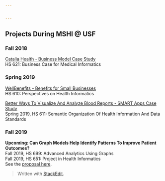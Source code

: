 ```yaml
---


---
```


<h2 id="projects-during-mshi--usf">Projects During MSHI @ USF</h2>
<h3 id="fall-2018">Fall 2018</h3>
<p><a href="https://docs.google.com/presentation/d/1IDgjSmhGMyA-2ePUoxN3c91JgzpGDanQRbJzt0J5-7g/edit?usp=sharing">Catalia Health - Business Model Case Study</a><br>
HS 621: Business Case for Medical Informatics</p>
<h3 id="spring-2019">Spring 2019</h3>
<p><a href="https://docs.google.com/presentation/d/1FxKs5gHFPUCc7ncWaJoak-J6Cc-051QElXkheO2Vu90/edit?usp=sharing">WellBenefits - Benefits for Small Businesses</a><br>
HS 610: Perspectives on Health Informatics</p>
<p><a href="https://docs.google.com/presentation/d/12TLmYNWAcNC2xt3bJKawa2T614wfWOdJZD5AMYMcNTE/edit?usp=sharing">Better Ways To Visualize And Analyze Blood Reports - SMART Apps Case Study</a><br>
Spring 2019, HS 611: Semantic Organization Of Health Information And Data Standards</p>
<h3 id="fall-2019">Fall 2019</h3>
<p><strong>Upcoming: Can Graph Models Help Identify Patterns To Improve Patient Outcomes?</strong><br>
Fall 2019, HS 699: Advanced Analytics Using Graphs<br>
Fall 2019, HS 651: Project in Health Informatics<br>
See the <a href="https://drive.google.com/file/d/1j0V4Yj24s69nCJii-V-HF-MhL3-VLD5C/view?usp=sharing">proposal here</a>.</p>
<blockquote>
<p>Written with <a href="https://stackedit.io/">StackEdit</a>.</p>
</blockquote>

